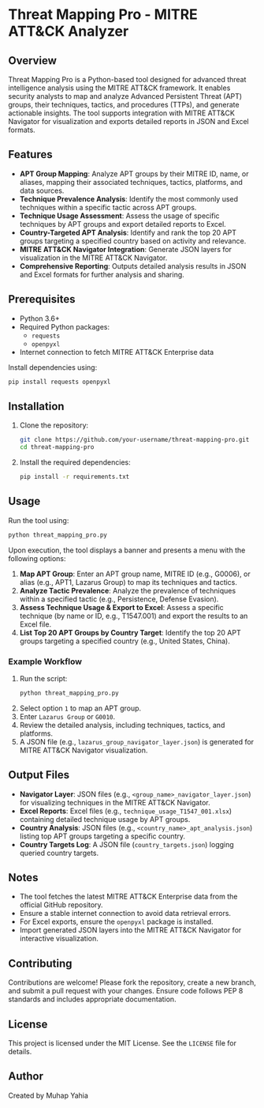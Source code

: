 # Threat Mapping Pro - MITRE ATT&CK Analyzer

## Overview

Threat Mapping Pro is a Python-based tool designed for advanced threat intelligence analysis using the MITRE ATT&CK framework. It enables security analysts to map and analyze Advanced Persistent Threat (APT) groups, their techniques, tactics, and procedures (TTPs), and generate actionable insights. The tool supports integration with MITRE ATT&CK Navigator for visualization and exports detailed reports in JSON and Excel formats.

## Features

- **APT Group Mapping**: Analyze APT groups by their MITRE ID, name, or aliases, mapping their associated techniques, tactics, platforms, and data sources.
- **Technique Prevalence Analysis**: Identify the most commonly used techniques within a specific tactic across APT groups.
- **Technique Usage Assessment**: Assess the usage of specific techniques by APT groups and export detailed reports to Excel.
- **Country-Targeted APT Analysis**: Identify and rank the top 20 APT groups targeting a specified country based on activity and relevance.
- **MITRE ATT&CK Navigator Integration**: Generate JSON layers for visualization in the MITRE ATT&CK Navigator.
- **Comprehensive Reporting**: Outputs detailed analysis results in JSON and Excel formats for further analysis and sharing.

## Prerequisites

- Python 3.6+
- Required Python packages:
  - `requests`
  - `openpyxl`
- Internet connection to fetch MITRE ATT&CK Enterprise data

Install dependencies using:
```bash
pip install requests openpyxl
```

## Installation

1. Clone the repository:
   ```bash
   git clone https://github.com/your-username/threat-mapping-pro.git
   cd threat-mapping-pro
   ```

2. Install the required dependencies:
   ```bash
   pip install -r requirements.txt
   ```

## Usage

Run the tool using:
```bash
python threat_mapping_pro.py
```

Upon execution, the tool displays a banner and presents a menu with the following options:
1. **Map APT Group**: Enter an APT group name, MITRE ID (e.g., G0006), or alias (e.g., APT1, Lazarus Group) to map its techniques and tactics.
2. **Analyze Tactic Prevalence**: Analyze the prevalence of techniques within a specified tactic (e.g., Persistence, Defense Evasion).
3. **Assess Technique Usage & Export to Excel**: Assess a specific technique (by name or ID, e.g., T1547.001) and export the results to an Excel file.
4. **List Top 20 APT Groups by Country Target**: Identify the top 20 APT groups targeting a specified country (e.g., United States, China).

### Example Workflow
1. Run the script:
   ```bash
   python threat_mapping_pro.py
   ```
2. Select option `1` to map an APT group.
3. Enter `Lazarus Group` or `G0010`.
4. Review the detailed analysis, including techniques, tactics, and platforms.
5. A JSON file (e.g., `lazarus_group_navigator_layer.json`) is generated for MITRE ATT&CK Navigator visualization.

## Output Files

- **Navigator Layer**: JSON files (e.g., `<group_name>_navigator_layer.json`) for visualizing techniques in the MITRE ATT&CK Navigator.
- **Excel Reports**: Excel files (e.g., `technique_usage_T1547_001.xlsx`) containing detailed technique usage by APT groups.
- **Country Analysis**: JSON files (e.g., `<country_name>_apt_analysis.json`) listing top APT groups targeting a specific country.
- **Country Targets Log**: A JSON file (`country_targets.json`) logging queried country targets.

## Notes

- The tool fetches the latest MITRE ATT&CK Enterprise data from the official GitHub repository.
- Ensure a stable internet connection to avoid data retrieval errors.
- For Excel exports, ensure the `openpyxl` package is installed.
- Import generated JSON layers into the MITRE ATT&CK Navigator for interactive visualization.

## Contributing

Contributions are welcome! Please fork the repository, create a new branch, and submit a pull request with your changes. Ensure code follows PEP 8 standards and includes appropriate documentation.

## License

This project is licensed under the MIT License. See the `LICENSE` file for details.

## Author

Created by Muhap Yahia